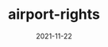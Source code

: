 ---
title: Sustainable fishing
layout: PostLayout
title: airport-rights
date: '2021-11-22'
video: 'https://youtu.be/VuQ23mhyBV8'
name: 'name field'
bottomSections: []
layout: PostLayout

name: AlertSection
label: Alert Section
groups:
  - sectionComponent
fields:
  - type: text
    name: body
---